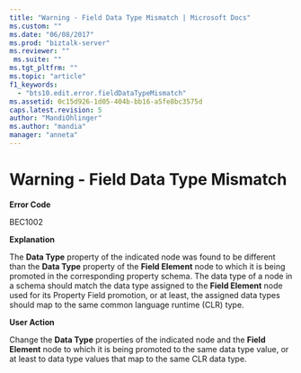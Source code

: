 ```yaml
---
title: "Warning - Field Data Type Mismatch | Microsoft Docs"
ms.custom: ""
ms.date: "06/08/2017"
ms.prod: "biztalk-server"
ms.reviewer: ""
 ms.suite: ""
ms.tgt_pltfrm: ""
ms.topic: "article"
f1_keywords: 
  - "bts10.edit.error.fieldDataTypeMismatch"
ms.assetid: 0c15d926-1d05-404b-bb16-a5fe8bc3575d
caps.latest.revision: 5
author: "MandiOhlinger"
ms.author: "mandia"
manager: "anneta"
---
```

# Warning - Field Data Type Mismatch
**Error Code**  
  
 BEC1002  
  
 **Explanation**  
  
 The **Data Type** property of the indicated node was found to be different than the **Data Type** property of the **Field Element** node to which it is being promoted in the corresponding property schema. The data type of a node in a schema should match the data type assigned to the **Field Element** node used for its Property Field promotion, or at least, the assigned data types should map to the same common language runtime (CLR) type.  
  
 **User Action**  
  
 Change the **Data Type** properties of the indicated node and the **Field Element** node to which it is being promoted to the same data type value, or at least to data type values that map to the same CLR data type.